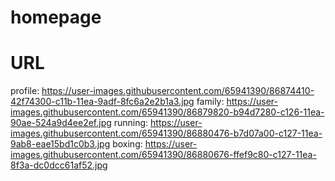 # homepage

# URL
profile: https://user-images.githubusercontent.com/65941390/86874410-42f74300-c11b-11ea-9adf-8fc6a2e2b1a3.jpg
family: https://user-images.githubusercontent.com/65941390/86879820-b94d7280-c126-11ea-90ae-524a9d4ee2ef.jpg
running: https://user-images.githubusercontent.com/65941390/86880476-b7d07a00-c127-11ea-9ab8-eae15bd1c0b3.jpg
boxing: https://user-images.githubusercontent.com/65941390/86880676-ffef9c80-c127-11ea-8f3a-dc0dcc61af52.jpg
